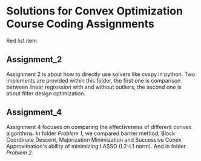 # Solutions for Convex Optimization Course Coding Assignments

<span class="red">Red list item</span>
## Assignment_2
Assignment 2 is about how to directly use solvers like cvxpy in python. Two implements are provided within this folder, the first one is comparison between linear regression with and without outliers, the second one is about filter design optimization.

## Assignment_4
Assignment 4 focuses on comparing the effectiveness of different convex algorithms. In folder *Problem 1*, we compared barrier method, Block Coordinate Descent, Majorization Minimization and Successive Conex Approximation's ability of minimizing LASSO (L2-L1 norm). And in folder *Problem 2*.
